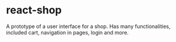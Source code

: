 # react-shop
A prototype of a user interface for a shop. Has many functionalities, included cart, navigation in pages, login and more.
